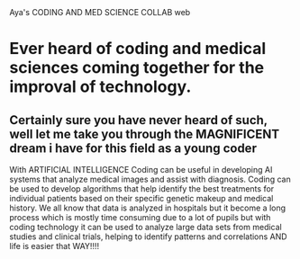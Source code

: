 <!DOCTYPE html>
<html>
  <meta charset="UTF-8">
  <head>
     Aya's CODING AND MED SCIENCE COLLAB web
  </head>
  <body>
    <h1>
      Ever heard of coding and medical sciences coming together for the improval of technology.
    </h1>
    <h2>
      Certainly sure you have never heard of such, well let me take you through the MAGNIFICENT dream i have for this field as a young coder  
    </h2>
    <p>
      With ARTIFICIAL INTELLIGENCE Coding can be useful in developing AI systems that analyze medical images and assist with diagnosis. 
      Coding can be used to develop algorithms that help identify the best treatments for individual patients based on their specific genetic makeup and medical 
      history.
      We all know that data is analyzed in hospitals but it become a long process which is mostly time consuming due to a lot of pupils but with coding technology it 
      can be used to analyze large data sets from medical studies and clinical trials, helping to identify patterns and correlations 
      AND life is easier that WAY!!!!
    </p>
  </body>
</html>
